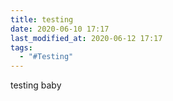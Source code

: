 ```yaml
---
title: testing
date: 2020-06-10 17:17
last_modified_at: 2020-06-12 17:17
tags:
  - "#Testing"
---
```

testing baby